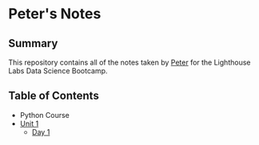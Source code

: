 # Peter's Notes

## Summary 

This repository contains all of the notes taken by [Peter](https://github.com/peterandu365) for the Lighthouse Labs Data Science Bootcamp.

## Table of Contents

* Python Course
 * [Unit 1](/Unit_1)
   * [Day 1](/Unit_1Day_1)
    